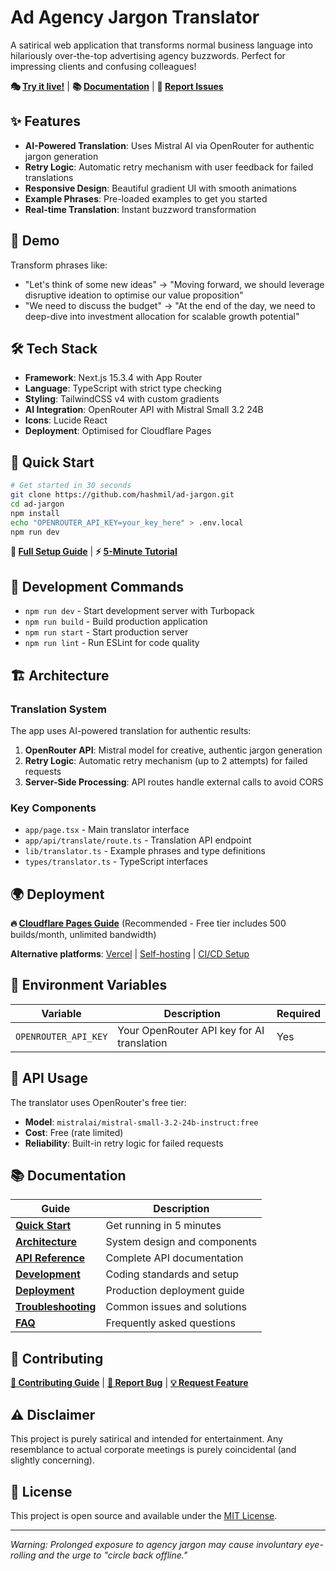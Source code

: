 # Ad Agency Jargon Translator

A satirical web application that transforms normal business language into hilariously over-the-top advertising agency buzzwords. Perfect for impressing clients and confusing colleagues!

**🎭 [Try it live!](https://ad-jargon.pages.dev)** | **📚 [Documentation](./docs/README.md)** | **🐛 [Report Issues](https://github.com/hashmil/ad-jargon/issues)**

## ✨ Features

- **AI-Powered Translation**: Uses Mistral AI via OpenRouter for authentic jargon generation
- **Retry Logic**: Automatic retry mechanism with user feedback for failed translations
- **Responsive Design**: Beautiful gradient UI with smooth animations
- **Example Phrases**: Pre-loaded examples to get you started
- **Real-time Translation**: Instant buzzword transformation

## 🚀 Demo

Transform phrases like:
- "Let's think of some new ideas" → "Moving forward, we should leverage disruptive ideation to optimise our value proposition"
- "We need to discuss the budget" → "At the end of the day, we need to deep-dive into investment allocation for scalable growth potential"

## 🛠️ Tech Stack

- **Framework**: Next.js 15.3.4 with App Router
- **Language**: TypeScript with strict type checking
- **Styling**: TailwindCSS v4 with custom gradients
- **AI Integration**: OpenRouter API with Mistral Small 3.2 24B
- **Icons**: Lucide React
- **Deployment**: Optimised for Cloudflare Pages

## 🚀 Quick Start

```bash
# Get started in 30 seconds
git clone https://github.com/hashmil/ad-jargon.git
cd ad-jargon
npm install
echo "OPENROUTER_API_KEY=your_key_here" > .env.local
npm run dev
```

**📖 [Full Setup Guide](./docs/quick-start.md)** | **⚡ [5-Minute Tutorial](./docs/quick-start.md#5-minute-local-setup)**

## 📝 Development Commands

- `npm run dev` - Start development server with Turbopack
- `npm run build` - Build production application
- `npm run start` - Start production server
- `npm run lint` - Run ESLint for code quality

## 🏗️ Architecture

### Translation System
The app uses AI-powered translation for authentic results:

1. **OpenRouter API**: Mistral model for creative, authentic jargon generation
2. **Retry Logic**: Automatic retry mechanism (up to 2 attempts) for failed requests
3. **Server-Side Processing**: API routes handle external calls to avoid CORS

### Key Components
- `app/page.tsx` - Main translator interface
- `app/api/translate/route.ts` - Translation API endpoint
- `lib/translator.ts` - Example phrases and type definitions
- `types/translator.ts` - TypeScript interfaces

## 🌍 Deployment

**🔥 [Cloudflare Pages Guide](./docs/deployment-cloudflare.md)** (Recommended - Free tier includes 500 builds/month, unlimited bandwidth)

**Alternative platforms**: [Vercel](./docs/deployment-vercel.md) | [Self-hosting](./docs/deployment-selfhost.md) | [CI/CD Setup](./docs/cicd.md)

## 🔑 Environment Variables

| Variable | Description | Required |
|----------|-------------|----------|
| `OPENROUTER_API_KEY` | Your OpenRouter API key for AI translation | Yes |

## 🎯 API Usage

The translator uses OpenRouter's free tier:
- **Model**: `mistralai/mistral-small-3.2-24b-instruct:free`
- **Cost**: Free (rate limited)
- **Reliability**: Built-in retry logic for failed requests

## 📚 Documentation

| Guide | Description |
|-------|-------------|
| **[Quick Start](./docs/quick-start.md)** | Get running in 5 minutes |
| **[Architecture](./docs/architecture.md)** | System design and components |
| **[API Reference](./docs/api.md)** | Complete API documentation |
| **[Development](./docs/development.md)** | Coding standards and setup |
| **[Deployment](./docs/deployment-cloudflare.md)** | Production deployment guide |
| **[Troubleshooting](./docs/troubleshooting.md)** | Common issues and solutions |
| **[FAQ](./docs/faq.md)** | Frequently asked questions |

## 🤝 Contributing

**[📖 Contributing Guide](./docs/contributing.md)** | **[🐛 Report Bug](https://github.com/hashmil/ad-jargon/issues)** | **[💡 Request Feature](https://github.com/hashmil/ad-jargon/issues)**

## ⚠️ Disclaimer

This project is purely satirical and intended for entertainment. Any resemblance to actual corporate meetings is purely coincidental (and slightly concerning).

## 📄 License

This project is open source and available under the [MIT License](LICENSE).

---

*Warning: Prolonged exposure to agency jargon may cause involuntary eye-rolling and the urge to "circle back offline."*
